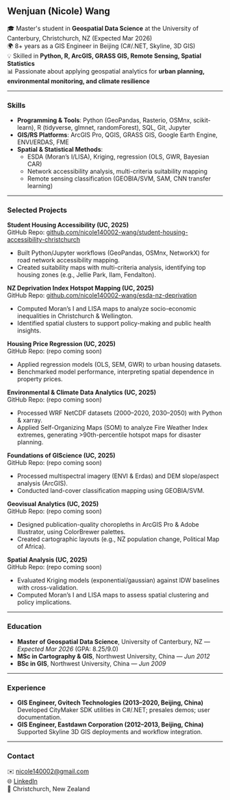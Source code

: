 ## Wenjuan (Nicole) Wang

🎓 Master's student in **Geospatial Data Science** at the University of Canterbury, Christchurch, NZ (Expected Mar 2026)  
🌍 8+ years as a GIS Engineer in Beijing (C#/.NET, Skyline, 3D GIS)  
💡 Skilled in **Python, R, ArcGIS, GRASS GIS, Remote Sensing, Spatial Statistics**  
📊 Passionate about applying geospatial analytics for **urban planning, environmental monitoring, and climate resilience**

---

### Skills
- **Programming & Tools**: Python (GeoPandas, Rasterio, OSMnx, scikit-learn), R (tidyverse, glmnet, randomForest), SQL, Git, Jupyter  
- **GIS/RS Platforms**: ArcGIS Pro, QGIS, GRASS GIS, Google Earth Engine, ENVI/ERDAS, FME  
- **Spatial & Statistical Methods**:  
  - ESDA (Moran’s I/LISA), Kriging, regression (OLS, GWR, Bayesian CAR)  
  - Network accessibility analysis, multi-criteria suitability mapping  
  - Remote sensing classification (GEOBIA/SVM, SAM, CNN transfer learning)  

---

### Selected Projects

**Student Housing Accessibility (UC, 2025)**  
GitHub Repo: [github.com/nicole140002-wang/student-housing-accessibility-christchurch](https://github.com/nicole140002-wang/student-housing-accessibility-christchurch)  
- Built Python/Jupyter workflows (GeoPandas, OSMnx, NetworkX) for road network accessibility mapping.  
- Created suitability maps with multi-criteria analysis, identifying top housing zones (e.g., Jellie Park, Ilam, Fendalton).  

**NZ Deprivation Index Hotspot Mapping (UC, 2025)**  
GitHub Repo: [github.com/nicole140002-wang/esda-nz-deprivation]( https://github.com/nicole140002-wang/esda-nz-deprivation)  
- Computed Moran’s I and LISA maps to analyze socio-economic inequalities in Christchurch & Wellington.  
- Identified spatial clusters to support policy-making and public health insights.  

**Housing Price Regression (UC, 2025)**  
GitHub Repo: (repo coming soon)  
- Applied regression models (OLS, SEM, GWR) to urban housing datasets.  
- Benchmarked model performance, interpreting spatial dependence in property prices.  

**Environmental & Climate Data Analytics (UC, 2025)**  
GitHub Repo: (repo coming soon)  
- Processed WRF NetCDF datasets (2000–2020, 2030–2050) with Python & xarray.  
- Applied Self-Organizing Maps (SOM) to analyze Fire Weather Index extremes, generating >90th-percentile hotspot maps for disaster planning.  

**Foundations of GIScience (UC, 2025)**  
GitHub Repo: (repo coming soon)  
- Processed multispectral imagery (ENVI & Erdas) and DEM slope/aspect analysis (ArcGIS).  
- Conducted land-cover classification mapping using GEOBIA/SVM.  

**Geovisual Analytics (UC, 2025)**  
GitHub Repo: (repo coming soon)  
- Designed publication-quality choropleths in ArcGIS Pro & Adobe Illustrator, using ColorBrewer palettes.  
- Created cartographic layouts (e.g., NZ population change, Political Map of Africa).  

**Spatial Analysis (UC, 2025)**  
GitHub Repo: (repo coming soon)  
- Evaluated Kriging models (exponential/gaussian) against IDW baselines with cross-validation.  
- Computed Moran’s I and LISA maps to assess spatial clustering and policy implications.  


---

### Education
- **Master of Geospatial Data Science**, University of Canterbury, NZ — *Expected Mar 2026* (GPA: 8.25/9.0)  
- **MSc in Cartography & GIS**, Northwest University, China — *Jun 2012*  
- **BSc in GIS**, Northwest University, China — *Jun 2009*  

---

### Experience
- **GIS Engineer, Gvitech Technologies (2013–2020, Beijing, China)**  
  Developed CityMaker SDK utilities in C#/.NET; presales demos; user documentation.  
- **GIS Engineer, Eastdawn Corporation (2012–2013, Beijing, China)**  
  Supported Skyline 3D GIS deployments and workflow integration.  

---

### Contact
✉️ [nicole140002@gmail.com](mailto:nicole140002@gmail.com)  
🌐 [LinkedIn](https://linkedin.com/in/your-link)  
📍 Christchurch, New Zealand
